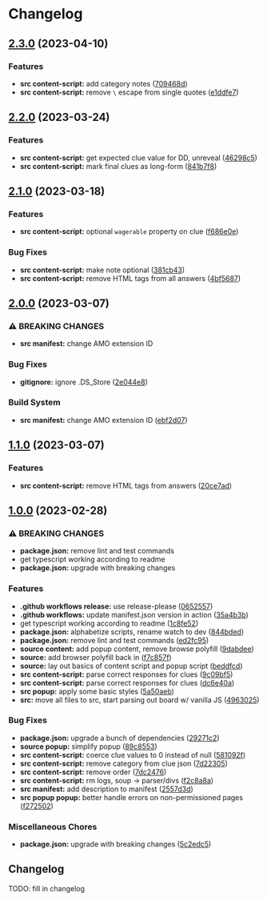 # Changelog

## [2.3.0](https://github.com/cmnord/jeparser/compare/v2.2.0...v2.3.0) (2023-04-10)


### Features

* **src content-script:** add category notes ([709468d](https://github.com/cmnord/jeparser/commit/709468de420fe902080917c2ec8b27656e6f54bb))
* **src content-script:** remove `\` escape from single quotes ([e1ddfe7](https://github.com/cmnord/jeparser/commit/e1ddfe7c962c88141f5a954f382ef24996f9b0ca))

## [2.2.0](https://github.com/cmnord/jeparser/compare/v2.1.0...v2.2.0) (2023-03-24)


### Features

* **src content-script:** get expected clue value for DD, unreveal ([46298c5](https://github.com/cmnord/jeparser/commit/46298c5b8cc860a0b0fdf501e334a60f4afcafbe))
* **src content-script:** mark final clues as long-form ([841b7f8](https://github.com/cmnord/jeparser/commit/841b7f89cc6169efea84cf05cce47aeac412f2ac))

## [2.1.0](https://github.com/cmnord/jeparser/compare/v2.0.0...v2.1.0) (2023-03-18)


### Features

* **src content-script:** optional `wagerable` property on clue ([f686e0e](https://github.com/cmnord/jeparser/commit/f686e0ec1242fd8cf1fc4cd9fbe841892d8ae5a4))


### Bug Fixes

* **src content-script:** make note optional ([381cb43](https://github.com/cmnord/jeparser/commit/381cb43b417a58f01496a5a962174c9583709a7e))
* **src content-script:** remove HTML tags from all answers ([4bf5687](https://github.com/cmnord/jeparser/commit/4bf5687008aac5d91183e14ecda0966eb20c4dbb))

## [2.0.0](https://github.com/cmnord/jeparser/compare/v1.1.0...v2.0.0) (2023-03-07)


### ⚠ BREAKING CHANGES

* **src manifest:** change AMO extension ID

### Bug Fixes

* **gitignore:** ignore .DS_Store ([2e044e8](https://github.com/cmnord/jeparser/commit/2e044e8d2932621295ff0bfe14e5a508e5ca0cfe))


### Build System

* **src manifest:** change AMO extension ID ([ebf2d07](https://github.com/cmnord/jeparser/commit/ebf2d07ab856b9becfd141b7f3481f61fdd21e38))

## [1.1.0](https://github.com/cmnord/jeparser/compare/v1.0.0...v1.1.0) (2023-03-07)


### Features

* **src content-script:** remove HTML tags from answers ([20ce7ad](https://github.com/cmnord/jeparser/commit/20ce7adaf00278cd76cb1ffa9b62fe39fe9305d0))

## [1.0.0](https://github.com/cmnord/jeparser/compare/v0.0.1...v1.0.0) (2023-02-28)


### ⚠ BREAKING CHANGES

* **package.json:** remove lint and test commands
* get typescript working according to readme
* **package.json:** upgrade with breaking changes

### Features

* **.github workflows release:** use release-please ([0652557](https://github.com/cmnord/jeparser/commit/0652557306f0bddfe0b4f438b8f11dff44fc3546))
* **.github workflows:** update manifest.json version in action ([35a4b3b](https://github.com/cmnord/jeparser/commit/35a4b3b64a7747cff62d26740a25ec9e8b9a63c5))
* get typescript working according to readme ([1c8fe52](https://github.com/cmnord/jeparser/commit/1c8fe528770370471c26ae1dc7a5339eb85dc35e))
* **package.json:** alphabetize scripts, rename watch to dev ([844bded](https://github.com/cmnord/jeparser/commit/844bded22ee73417835946ca9079508eeb60bac9))
* **package.json:** remove lint and test commands ([ed2fc95](https://github.com/cmnord/jeparser/commit/ed2fc95e302b226ec5182aedbc2d4c9a7f6814f2))
* **source content:** add popup content, remove browse polyfill ([9dabdee](https://github.com/cmnord/jeparser/commit/9dabdee1f638322f360cdadf94618aaca37378e2))
* **source:** add browser polyfill back in ([f7c857f](https://github.com/cmnord/jeparser/commit/f7c857f0a8402302297272f0e61f2966fab3ebce))
* **source:** lay out basics of content script and popup script ([beddfcd](https://github.com/cmnord/jeparser/commit/beddfcda39a92286d24e27a58f0f59163a71b19d))
* **src content-script:** parse correct responses for clues ([9c09bf5](https://github.com/cmnord/jeparser/commit/9c09bf5cb997466a2194c6ea599d92a57b824000))
* **src content-script:** parse correct responses for clues ([dc6e40a](https://github.com/cmnord/jeparser/commit/dc6e40a63e7bcf395d3187e5f2f2e4e31a3a995e))
* **src popup:** apply some basic styles ([5a50aeb](https://github.com/cmnord/jeparser/commit/5a50aeb28b2268578e22720711f84a2b62414ebf))
* **src:** move all files to src, start parsing out board w/ vanilla JS ([4963025](https://github.com/cmnord/jeparser/commit/496302537b3064290a75d85b1ffdaafec82f5022))


### Bug Fixes

* **package.json:** upgrade a bunch of dependencies ([29271c2](https://github.com/cmnord/jeparser/commit/29271c2d1901b7820fe745377f6a3a1e25d24525))
* **source popup:** simplify popup ([89c8553](https://github.com/cmnord/jeparser/commit/89c855353bce536277fa307b3f3ee1f1fd454783))
* **src content-script:** coerce clue values to 0 instead of null ([581092f](https://github.com/cmnord/jeparser/commit/581092f2e531f78fa57ee1e6ff8a775684ea73c7))
* **src content-script:** remove category from clue json ([7d22305](https://github.com/cmnord/jeparser/commit/7d22305a82baa0c5725f1dfd2635ecba688f0c4d))
* **src content-script:** remove order ([7dc2476](https://github.com/cmnord/jeparser/commit/7dc2476c033d3aa2acde0e055d45386bd3cc94e3))
* **src content-script:** rm logs, soup -&gt; parser/divs ([f2c8a8a](https://github.com/cmnord/jeparser/commit/f2c8a8ad4136e309e64b68ee0403f393a8d492dc))
* **src manifest:** add description to manifest ([2557d3d](https://github.com/cmnord/jeparser/commit/2557d3daa1cc19d40de866a7bcecdad38e36c687))
* **src popup popup:** better handle errors on non-permissioned pages ([f272502](https://github.com/cmnord/jeparser/commit/f2725026fff54c28b5605ddeb4afbdd3cd099075))


### Miscellaneous Chores

* **package.json:** upgrade with breaking changes ([5c2edc5](https://github.com/cmnord/jeparser/commit/5c2edc5d674a1047070081cb5dd7638da9679fe7))

## Changelog

TODO: fill in changelog

